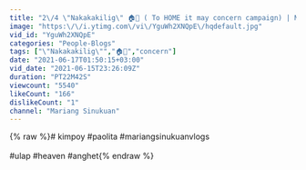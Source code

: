 ```yaml
---
title: "2\/4 \"Nakakakilig\" 🏠🚙 ( To HOME it may concern campaign) | Mariang Sinukuan Vlogs"
image: "https:\/\/i.ytimg.com\/vi\/YguWh2XNQpE\/hqdefault.jpg"
vid_id: "YguWh2XNQpE"
categories: "People-Blogs"
tags: ["\"Nakakakilig\"","🏠🚙","concern"]
date: "2021-06-17T01:50:15+03:00"
vid_date: "2021-06-15T23:26:09Z"
duration: "PT22M42S"
viewcount: "5540"
likeCount: "166"
dislikeCount: "1"
channel: "Mariang Sinukuan"
---
```

{% raw %}# kimpoy #paolita #mariangsinukuanvlogs <br /><br />#ulap #heaven #anghet{% endraw %}
